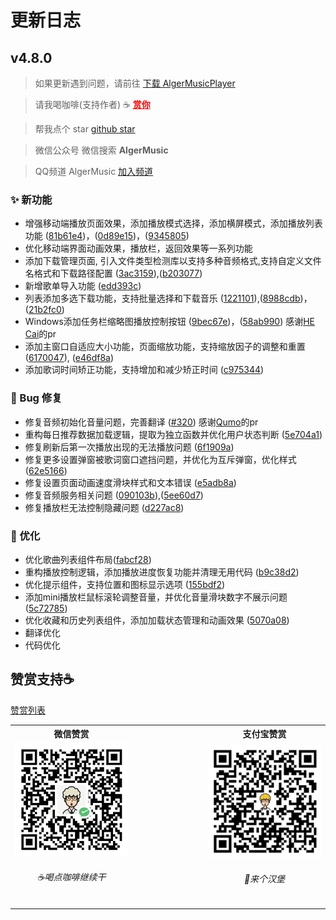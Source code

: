# 更新日志

## v4.8.0
> 如果更新遇到问题，请前往 <a href="http://donate.alger.fun/download" target="_blank">下载 AlgerMusicPlayer</a>

> 请我喝咖啡(支持作者) ☕️ <a href="http://donate.alger.fun/donate" target="_blank" style="color: red; font-weight: bold;">赏你</a>

> 帮我点个 star <a href="https://github.com/algerkong/AlgerMusicPlayer" target="_blank">github star</a>

> 微信公众号 微信搜索 <span style="font-weight: bold;">AlgerMusic</span>

> QQ频道 AlgerMusic <a href="https://pd.qq.com/s/cs056n33q?b=5" target="_blank">加入频道</a>

### ✨ 新功能
- 增强移动端播放页面效果，添加播放模式选择，添加横屏模式，添加播放列表功能 ([81b61e4](https://github.com/algerkong/AlgerMusicPlayer/commit/81b61e4))，([0d89e15](https://github.com/algerkong/AlgerMusicPlayer/commit/0d89e15))，([9345805](https://github.com/algerkong/AlgerMusicPlayer/commit/9345805))
- 优化移动端界面动画效果，播放栏，返回效果等一系列功能
- 添加下载管理页面, 引入文件类型检测库以支持多种音频格式,支持自定义文件名格式和下载路径配置 ([3ac3159](https://github.com/algerkong/AlgerMusicPlayer/commit/3ac3159)),([b203077](https://github.com/algerkong/AlgerMusicPlayer/commit/b203077))
- 新增歌单导入功能 ([edd393c](https://github.com/algerkong/AlgerMusicPlayer/commit/edd393c))
- 列表添加多选下载功能，支持批量选择和下载音乐 ([1221101](https://github.com/algerkong/AlgerMusicPlayer/commit/1221101)),([8988cdb](https://github.com/algerkong/AlgerMusicPlayer/commit/8988cdb))，([21b2fc0](https://github.com/algerkong/AlgerMusicPlayer/commit/21b2fc0))
- Windows添加任务栏缩略图播放控制按钮 ([9bec67e](https://github.com/algerkong/AlgerMusicPlayer/commit/9bec67e))，([58ab990](https://github.com/algerkong/AlgerMusicPlayer/commit/58ab990)) 感谢[HE Cai](https://github.com/hecai84)的pr
- 添加主窗口自适应大小功能，页面缩放功能，支持缩放因子的调整和重置 ([6170047](https://github.com/algerkong/AlgerMusicPlayer/commit/6170047)), ([e46df8a](https://github.com/algerkong/AlgerMusicPlayer/commit/e46df8a))
- 添加歌词时间矫正功能，支持增加和减少矫正时间 ([c975344](https://github.com/algerkong/AlgerMusicPlayer/commit/c975344))

### 🐛 Bug 修复
- 修复音频初始化音量问题，完善翻译  ([#320](https://github.com/algerkong/AlgerMusicPlayer/pull/320))   感谢[Qumo](https://github.com/Hellodwadawd12312312)的pr
- 重构每日推荐数据加载逻辑，提取为独立函数并优化用户状态判断 ([5e704a1](https://github.com/algerkong/AlgerMusicPlayer/commit/5e704a1))
- 修复刷新后第一次播放出现的无法播放问题 ([6f1909a](https://github.com/algerkong/AlgerMusicPlayer/commit/6f1909a))
- 修复更多设置弹窗被歌词窗口遮挡问题，并优化为互斥弹窗，优化样式 ([62e5166](https://github.com/algerkong/AlgerMusicPlayer/commit/62e5166))
- 修复设置页面动画速度滑块样式和文本错误 ([e5adb8a](https://github.com/algerkong/AlgerMusicPlayer/commit/e5adb8a))
- 修复音频服务相关问题 ([090103b](https://github.com/algerkong/AlgerMusicPlayer/commit/090103b)),([5ee60d7](https://github.com/algerkong/AlgerMusicPlayer/commit/5ee60d7))
- 修复播放栏无法控制隐藏问题 ([d227ac8](https://github.com/algerkong/AlgerMusicPlayer/commit/d227ac8))


### 🎨 优化
- 优化歌曲列表组件布局([fabcf28](https://github.com/algerkong/AlgerMusicPlayer/commit/fabcf28))
- 重构播放控制逻辑，添加播放进度恢复功能并清理无用代码 ([b9c38d2](https://github.com/algerkong/AlgerMusicPlayer/commit/b9c38d2))
- 优化提示组件，支持位置和图标显示选项 ([155bdf2](https://github.com/algerkong/AlgerMusicPlayer/commit/155bdf2))
- 添加mini播放栏鼠标滚轮调整音量，并优化音量滑块数字不展示问题 ([5c72785](https://github.com/algerkong/AlgerMusicPlayer/commit/5c72785))
- 优化收藏和历史列表组件，添加加载状态管理和动画效果 ([5070a08](https://github.com/algerkong/AlgerMusicPlayer/commit/5070a08))
- 翻译优化
- 代码优化

## 赞赏支持☕️
[赞赏列表](http://donate.alger.fun/)
<table>
  <tr>
    <th style="text-align:center">微信赞赏</th>
    <th style="width:100px"></th>
    <th style="text-align:center">支付宝赞赏</th>
  </tr>
  <tr>
    <td align="center">
      <img src="https://github.com/algerkong/algerkong/blob/main/wechat.jpg?raw=true" alt="WeChat QRcode" width="200"><br>
      <h6>☕️喝点咖啡继续干</h6>
    </td>
    <td></td>
    <td align="center">
      <img src="https://github.com/algerkong/algerkong/blob/main/alipay.jpg?raw=true" alt="Alipay QRcode" width="200"><br>
      <h6>🍔来个汉堡</h6>
    </td>
  </tr>
</table>
